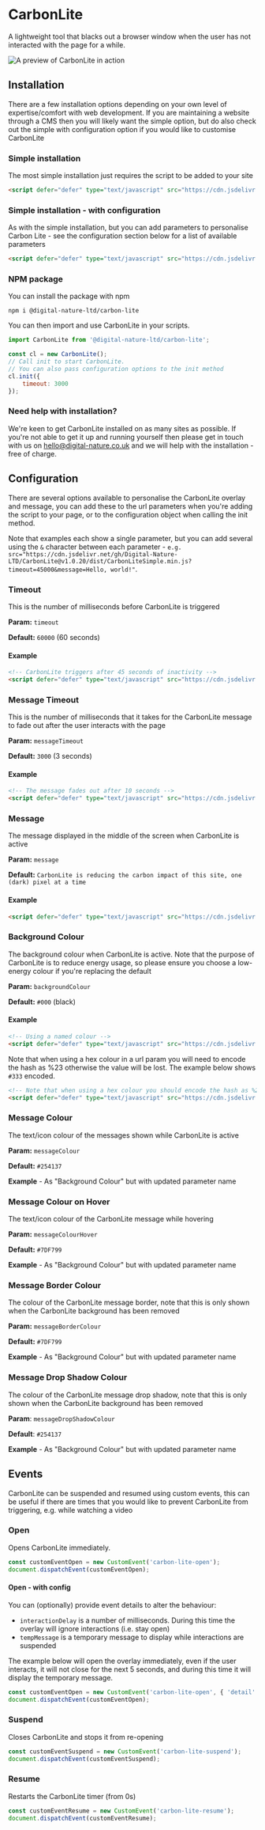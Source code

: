 # CarbonLite
A lightweight tool that blacks out a browser window when the user has not interacted with the page for a while.

![A preview of CarbonLite in action](carbon-lite-preview.png "CarbonLite when activated")

## Installation
There are a few installation options depending on your own level of expertise/comfort with web development. If you are maintaining a website through a CMS then you will likely want the simple option, but do also check out the simple with configuration option if you would like to customise CarbonLite

### Simple installation
The most simple installation just requires the script to be added to your site
```html
<script defer="defer" type="text/javascript" src="https://cdn.jsdelivr.net/gh/Digital-Nature-LTD/CarbonLite@v1.0.20/dist/CarbonLiteSimple.min.js"></script>
```

### Simple installation - with configuration
As with the simple installation, but you can add parameters to personalise Carbon Lite - see the configuration section below for a list of available parameters
```html
<script defer="defer" type="text/javascript" src="https://cdn.jsdelivr.net/gh/Digital-Nature-LTD/CarbonLite@v1.0.20/dist/CarbonLiteSimple.min.js?message=My Custom Message"></script>
```

### NPM package
You can install the package with npm
```shell
npm i @digital-nature-ltd/carbon-lite
```
You can then import and use CarbonLite in your scripts. 
```javascript
import CarbonLite from '@digital-nature-ltd/carbon-lite';

const cl = new CarbonLite();
// Call init to start CarbonLite.
// You can also pass configuration options to the init method
cl.init({
    timeout: 3000
});
```


### Need help with installation?
We're keen to get CarbonLite installed on as many sites as possible. If you're not able to get it up and running yourself then please get in touch with us on <hello@digital-nature.co.uk> and we will help with the installation - free of charge.


## Configuration
There are several options available to personalise the CarbonLite overlay and message, you can add these to the url parameters when you're adding the script to your page, or to the configuration object when calling the init method.

Note that examples each show a single parameter, but you can add several using the `&` character between each parameter - `e.g. src="https://cdn.jsdelivr.net/gh/Digital-Nature-LTD/CarbonLite@v1.0.20/dist/CarbonLiteSimple.min.js?timeout=45000&message=Hello, world!"`.

### Timeout
This is the number of milliseconds before CarbonLite is triggered

**Param:** `timeout`

**Default:** `60000` (60 seconds)
#### Example
```html
<!-- CarbonLite triggers after 45 seconds of inactivity -->
<script defer="defer" type="text/javascript" src="https://cdn.jsdelivr.net/gh/Digital-Nature-LTD/CarbonLite@v1.0.20/dist/CarbonLiteSimple.min.js?timeout=45000"></script>
```

### Message Timeout
This is the number of milliseconds that it takes for the CarbonLite message to fade out after the user interacts with the page

**Param:** `messageTimeout`

**Default:** `3000` (3 seconds)
#### Example
```html
<!-- The message fades out after 10 seconds -->
<script defer="defer" type="text/javascript" src="https://cdn.jsdelivr.net/gh/Digital-Nature-LTD/CarbonLite@v1.0.20/dist/CarbonLiteSimple.min.js?messageTimeout=10000"></script>
```

### Message
The message displayed in the middle of the screen when CarbonLite is active

**Param:** `message`

**Default:** `CarbonLite is reducing the carbon impact of this site, one (dark) pixel at a time`
#### Example
```html
<script defer="defer" type="text/javascript" src="https://cdn.jsdelivr.net/gh/Digital-Nature-LTD/CarbonLite@v1.0.20/dist/CarbonLiteSimple.min.js?message=My website is reducing carbon"></script>
```

### Background Colour
The background colour when CarbonLite is active. Note that the purpose of CarbonLite is to reduce energy usage, so please ensure you choose a low-energy colour if you're replacing the default

**Param:** `backgroundColour`

**Default:** `#000` (black)
#### Example
```html
<!-- Using a named colour -->
<script defer="defer" type="text/javascript" src="https://cdn.jsdelivr.net/gh/Digital-Nature-LTD/CarbonLite@v1.0.20/dist/CarbonLiteSimple.min.js?backgroundColour=green"></script>
```

Note that when using a hex colour in a url param you will need to encode the hash as %23 otherwise the value will be lost. The example below shows `#333` encoded.
```html
<!-- Note that when using a hex colour you should encode the hash as %23 -->
<script defer="defer" type="text/javascript" src="https://cdn.jsdelivr.net/gh/Digital-Nature-LTD/CarbonLite@v1.0.20/dist/CarbonLiteSimple.min.js?backgroundColour=%23333"></script>
```

### Message Colour
The text/icon colour of the messages shown while CarbonLite is active

**Param:** `messageColour`

**Default:** `#254137`

**Example** - As "Background Colour" but with updated parameter name

### Message Colour on Hover
The text/icon colour of the CarbonLite message while hovering 

**Param:** `messageColourHover`

**Default:** `#7DF799`

**Example** - As "Background Colour" but with updated parameter name

### Message Border Colour
The colour of the CarbonLite message border, note that this is only shown when the CarbonLite background has been removed

**Param:** `messageBorderColour`

**Default:** `#7DF799`

**Example** - As "Background Colour" but with updated parameter name


### Message Drop Shadow Colour
The colour of the CarbonLite message drop shadow, note that this is only shown when the CarbonLite background has been removed

**Param**: `messageDropShadowColour`

**Default**: `#254137`

**Example** - As "Background Colour" but with updated parameter name


## Events
CarbonLite can be suspended and resumed using custom events, this can be useful if there are times that you would like to prevent CarbonLite from triggering, e.g. while watching a video

### Open
Opens CarbonLite immediately.

```javascript
const customEventOpen = new CustomEvent('carbon-lite-open');
document.dispatchEvent(customEventOpen);
```

#### Open - with config
You can (optionally) provide event details to alter the behaviour:

- `interactionDelay` is a number of milliseconds. During this time the overlay will ignore interactions (i.e. stay open)
- `tempMessage` is a temporary message to display while interactions are suspended

The example below will open the overlay immediately, even if the user interacts, it will not close for the next 5 seconds, and during this time it will display the temporary message.
```javascript
const customEventOpen = new CustomEvent('carbon-lite-open', { 'detail': { interactionDelay: 5000, tempMessage: 'This message will show while ignoring interactions' } });
document.dispatchEvent(customEventOpen);
```

### Suspend
Closes CarbonLite and stops it from re-opening
```javascript
const customEventSuspend = new CustomEvent('carbon-lite-suspend');
document.dispatchEvent(customEventSuspend);
```

### Resume
Restarts the CarbonLite timer (from 0s)
```javascript
const customEventResume = new CustomEvent('carbon-lite-resume');
document.dispatchEvent(customEventResume);
```